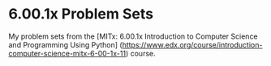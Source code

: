 # 6.00.1x Problem Sets

My problem sets from the [MITx: 6.00.1x Introduction to Computer Science and Programming Using Python] (https://www.edx.org/course/introduction-computer-science-mitx-6-00-1x-11) course.
